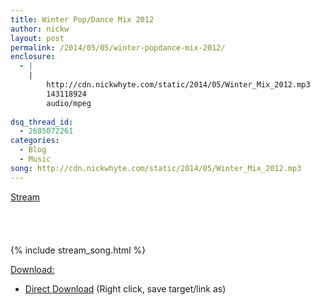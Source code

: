 ```yaml
---
title: Winter Pop/Dance Mix 2012
author: nickw
layout: post
permalink: /2014/05/05/winter-popdance-mix-2012/
enclosure:
  - |
    |
        http://cdn.nickwhyte.com/static/2014/05/Winter_Mix_2012.mp3
        143118924
        audio/mpeg
        
dsq_thread_id:
  - 2685072261
categories:
  - Blog
  - Music
song: http://cdn.nickwhyte.com/static/2014/05/Winter_Mix_2012.mp3
---
```

<span style="text-decoration: underline;">Stream</span><audio class="wp-audio-shortcode" id="audio-1328-3" preload="none" style="width: 100%; visibility: hidden;" controls="controls"><source type="audio/mpeg" src="http://cdn.nickwhyte.com/static/2014/05/Winter\_Mix\_2012.mp3?_=3" />

{% include stream_song.html %}

<span style="text-decoration: underline;">Download:</span>

  * [Direct Download][1] (Right click, save target/link as)

 [1]: http://cdn.nickwhyte.com/static/2014/05/Winter_Mix_2012.mp3